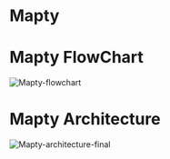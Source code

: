 # Mapty

# Mapty FlowChart

![Mapty-flowchart](https://user-images.githubusercontent.com/24628870/200443377-229680c0-c039-4492-9fdc-e0cb65c69f7d.png)


# Mapty Architecture

![Mapty-architecture-final](https://user-images.githubusercontent.com/24628870/200443304-646445ca-edc5-4d57-b116-49cd85ddc0db.png)
